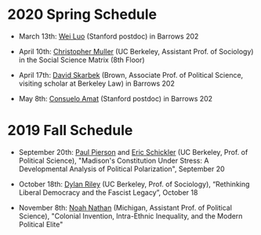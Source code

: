 # 2020 Spring Schedule

- March 13th: [Wei Luo](https://pacscenter.stanford.edu/person/wei-luo/) (Stanford postdoc) in Barrows 202

- April 10th: [Christopher Muller](https://sociology.berkeley.edu/faculty/christopher-muller) (UC Berkeley, Assistant Prof. of Sociology) in the Social Science Matrix (8th Floor)

- April 17th: [David Skarbek](http://www.davidskarbek.com/) (Brown, Associate Prof. of Political Science, visiting scholar at Berkeley Law) in Barrows 202

- May 8th: [Consuelo Amat](https://pacscenter.stanford.edu/person/consuelo-amat/) (Stanford postdoc) in Barrows 202

# 2019 Fall Schedule

- September 20th: [Paul Pierson](https://polisci.berkeley.edu/people/person/paul-pierson) and [Eric Schickler](https://polisci.berkeley.edu/people/person/eric-schickler) (UC Berkeley, Prof. of Political Science), "Madison's Constitution Under Stress: A Developmental Analysis of Political Polarization", September 20

- October 18th: [Dylan Riley](https://sociology.berkeley.edu/faculty/dylan-john-riley) (UC Berkeley, Prof. of Sociology), “Rethinking Liberal Democracy and the Fascist Legacy”, October 18

- November 8th: [Noah Nathan](https://sites.lsa.umich.edu/noahnathan/) (Michigan, Assistant Prof. of Political Science), "Colonial Invention, Intra-Ethnic Inequality, and the Modern Political Elite"
